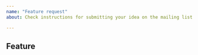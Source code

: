 ```yaml
---
name: "Feature request"
about: Check instructions for submitting your idea on the mailing list first.

---
```


## Feature

<!-- If you're looking to request a new feature or change in functionality, including
adding or changing the meaning of arguments to an existing function, please
post your idea on the [numpy-discussion mailing list]
(https://mail.python.org/mailman/listinfo/numpy-discussion) to explain your
reasoning in addition to opening an issue or pull request. You can also check
out our [Contributor Guide]
(https://github.com/numpy/numpy/blob/master/doc/source/dev/index.rst) if you
need more information. -->
